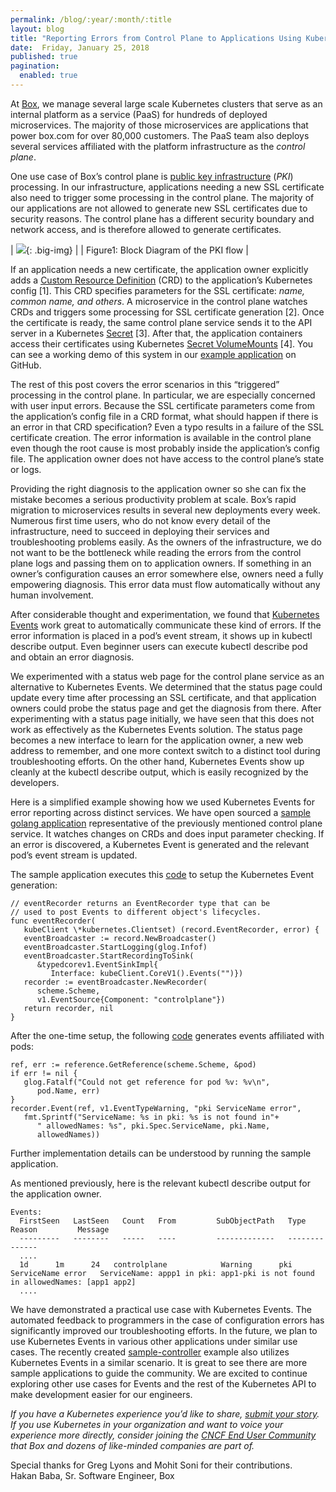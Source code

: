 ```yaml
---
permalink: /blog/:year/:month/:title
layout: blog
title: "Reporting Errors from Control Plane to Applications Using Kubernetes Events"
date:  Friday, January 25, 2018
published: true
pagination:
  enabled: true
---
```


At [Box](https://www.box.com/), we manage several large scale Kubernetes clusters that serve as an internal platform as a service (PaaS) for hundreds of deployed microservices. The majority of those microservices are applications that power box.com for over 80,000 customers. The PaaS team also deploys several services affiliated with the platform infrastructure as the _control plane_.  

One use case of Box’s control plane is [public key infrastructure](https://en.wikipedia.org/wiki/Public_key_infrastructure) (_PKI_) processing. In our infrastructure, applications needing a new SSL certificate also need to trigger some processing in the control plane. The majority of our applications are not allowed to generate new SSL certificates due to security reasons. The control plane has a different security boundary and network access, and is therefore allowed to generate certificates.  


| ![](https://docs.google.com/a/linuxfoundation.org/drawings/d/snd-Vdn8h65V5wEBwU0KIqg/image?w=624&h=554&rev=303&ac=1){: .big-img}  |
| Figure1: Block Diagram of the PKI flow |


If an application needs a new certificate, the application owner explicitly adds a [Custom Resource Definition](https://kubernetes.io/docs/tasks/access-kubernetes-api/extend-api-custom-resource-definitions/) (CRD) to the application’s Kubernetes config [1]. This CRD specifies parameters for the SSL certificate: _name, common name, and others_. A microservice in the control plane watches CRDs and triggers some processing for SSL certificate generation [2]. Once the certificate is ready, the same control plane service sends it to the API server in a Kubernetes [Secret](https://kubernetes.io/docs/concepts/configuration/secret/) [3]. After that, the application containers access their certificates using Kubernetes [Secret VolumeMounts](https://kubernetes.io/docs/concepts/storage/volumes/#secret) [4]. You can see a working demo of this system in our [example application](https://github.com/box/error-reporting-with-kubernetes-events) on GitHub.  

The rest of this post covers the error scenarios in this “triggered” processing in the control plane. In particular, we are especially concerned with user input errors. Because the SSL certificate parameters come from the application’s config file in a CRD format, what should happen if there is an error in that CRD specification? Even a typo results in a failure of the SSL certificate creation. The error information is available in the control plane even though the root cause is most probably inside the application’s config file. The application owner does not have access to the control plane’s state or logs.  

Providing the right diagnosis to the application owner so she can fix the mistake becomes a serious productivity problem at scale. Box’s rapid migration to microservices results in several new deployments every week. Numerous first time users, who do not know every detail of the infrastructure, need to succeed in deploying their services and troubleshooting problems easily. As the owners of the infrastructure, we do not want to be the bottleneck while reading the errors from the control plane logs and passing them on to application owners. If something in an owner’s configuration causes an error somewhere else, owners need a fully empowering diagnosis. This error data must flow automatically without any human involvement.  

After considerable thought and experimentation, we found that [Kubernetes Events](https://v1-7.docs.kubernetes.io/docs/api-reference/v1.7/#event-v1-core) work great to automatically communicate these kind of errors. If the error information is placed in a pod’s event stream, it shows up in kubectl describe output. Even beginner users can execute kubectl describe pod and obtain an error diagnosis.  


We experimented with a status web page for the control plane service as an alternative to Kubernetes Events. We determined that the status page could update every time after processing an SSL certificate, and that application owners could probe the status page and get the diagnosis from there. After experimenting with a status page initially, we have seen that this does not work as effectively as the Kubernetes Events solution. The status page becomes a new interface to learn for the application owner, a new web address to remember, and one more context switch to a distinct tool during troubleshooting efforts. On the other hand, Kubernetes Events show up cleanly at the kubectl describe output, which is easily recognized by the developers.  

Here is a simplified example showing how we used Kubernetes Events for error reporting across distinct services. We have open sourced a [sample golang application](https://github.com/box/error-reporting-with-kubernetes-events) representative of the previously mentioned control plane service. It watches changes on CRDs and does input parameter checking. If an error is discovered, a Kubernetes Event is generated and the relevant pod’s event stream is updated.  

The sample application executes this [code](https://github.com/box/error-reporting-with-kubernetes-events/blob/master/cmd/controlplane/main.go#L201) to setup the Kubernetes Event generation:  


```
// eventRecorder returns an EventRecorder type that can be  
// used to post Events to different object's lifecycles.  
func eventRecorder(  
   kubeClient \*kubernetes.Clientset) (record.EventRecorder, error) {  
   eventBroadcaster := record.NewBroadcaster()  
   eventBroadcaster.StartLogging(glog.Infof)  
   eventBroadcaster.StartRecordingToSink(  
      &typedcorev1.EventSinkImpl{  
         Interface: kubeClient.CoreV1().Events("")})  
   recorder := eventBroadcaster.NewRecorder(  
      scheme.Scheme,  
      v1.EventSource{Component: "controlplane"})  
   return recorder, nil  
}
 ```


After the one-time setup, the following [code](https://github.com/box/error-reporting-with-kubernetes-events/blob/master/cmd/controlplane/main.go#L163) generates events affiliated with pods:  


```
ref, err := reference.GetReference(scheme.Scheme, &pod)  
if err != nil {  
   glog.Fatalf("Could not get reference for pod %v: %v\n",  
      pod.Name, err)  
}  
recorder.Event(ref, v1.EventTypeWarning, "pki ServiceName error",  
   fmt.Sprintf("ServiceName: %s in pki: %s is not found in"+  
      " allowedNames: %s", pki.Spec.ServiceName, pki.Name,  
      allowedNames))
 ```


Further implementation details can be understood by running the sample application.  

As mentioned previously, here is the relevant kubectl describe output for the application owner.  


```
Events:  
  FirstSeen   LastSeen   Count   From         SubObjectPath   Type      Reason         Message  
  ---------   --------   -----   ----         -------------   --------   ------     
  ....  
  1d      1m      24   controlplane            Warning      pki ServiceName error   ServiceName: appp1 in pki: app1-pki is not found in allowedNames: [app1 app2]  
  ....  

 ```


We have demonstrated a practical use case with Kubernetes Events. The automated feedback to programmers in the case of configuration errors has significantly improved our troubleshooting efforts. In the future, we plan to use Kubernetes Events in various other applications under similar use cases. The recently created [sample-controller](https://github.com/kubernetes/sample-controller) example also utilizes Kubernetes Events in a similar scenario. It is great to see there are more sample applications to guide the community. We are excited to continue exploring other use cases for Events and the rest of the Kubernetes API to make development easier for our engineers.  

_If you have a Kubernetes experience you’d like to share, [submit your story](https://docs.google.com/a/google.com/forms/d/e/1FAIpQLScuI7Ye3VQHQTwBASrgkjQDSS5TP0g3AXfFhwSM9YpHgxRKFA/viewform). If you use Kubernetes in your organization and want to voice your experience more directly, consider joining the [CNCF End User Community](https://www.cncf.io/people/end-user-community/) that Box and dozens of like-minded companies are part of._    

Special thanks for Greg Lyons and Mohit Soni for their contributions.  
Hakan Baba, Sr. Software Engineer, Box
